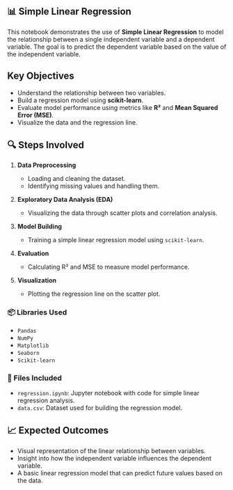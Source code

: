 ## 📊 Simple Linear Regression

This notebook demonstrates the use of **Simple Linear Regression** to model the relationship between a single independent variable and a dependent variable. The goal is to predict the dependent variable based on the value of the independent variable.

## Key Objectives

- Understand the relationship between two variables.
- Build a regression model using **scikit-learn**.
- Evaluate model performance using metrics like **R²** and **Mean Squared Error (MSE)**.
- Visualize the data and the regression line.

## 🔍 Steps Involved

1. **Data Preprocessing**  
   - Loading and cleaning the dataset.
   - Identifying missing values and handling them.
  
2. **Exploratory Data Analysis (EDA)**  
   - Visualizing the data through scatter plots and correlation analysis.

3. **Model Building**  
   - Training a simple linear regression model using `scikit-learn`.
  
4. **Evaluation**  
   - Calculating R² and MSE to measure model performance.

5. **Visualization**  
   - Plotting the regression line on the scatter plot.

### 📦 Libraries Used

- `Pandas`
- `NumPy`
- `Matplotlib`
- `Seaborn`
- `Scikit-learn`

### 📁 Files Included

- `regression.ipynb`: Jupyter notebook with code for simple linear regression analysis.
- `data.csv`: Dataset used for building the regression model.

## 📈 Expected Outcomes

- Visual representation of the linear relationship between variables.
- Insight into how the independent variable influences the dependent variable.
- A basic linear regression model that can predict future values based on the data.
